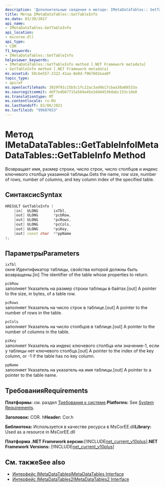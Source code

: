 ```yaml
---
description: 'Дополнительные сведения о методе: IMetaDataTables:: GetTableInfo'
title: Метод IMetaDataTables::GetTableInfo
ms.date: 03/30/2017
api_name:
- IMetaDataTables.GetTableInfo
api_location:
- mscoree.dll
api_type:
- COM
f1_keywords:
- IMetaDataTables::GetTableInfo
helpviewer_keywords:
- IMetaDataTables::GetTableInfo method [.NET Framework metadata]
- GetTableInfo method [.NET Framework metadata]
ms.assetid: 50cbe557-2322-41aa-8e0d-f967602eaa0f
topic_type:
- apiref
ms.openlocfilehash: 3929f91c15b5c1fc22ac3ad4b17cbaa38a08533a
ms.sourcegitcommit: ddf7edb67715a5b9a45e3dd44536dabc153c1de0
ms.translationtype: MT
ms.contentlocale: ru-RU
ms.lasthandoff: 02/06/2021
ms.locfileid: "99687653"
---
```

# <a name="imetadatatablesgettableinfo-method"></a><span data-ttu-id="c76ea-103">Метод IMetaDataTables::GetTableInfo</span><span class="sxs-lookup"><span data-stu-id="c76ea-103">IMetaDataTables::GetTableInfo Method</span></span>

<span data-ttu-id="c76ea-104">Возвращает имя, размер строки, число строк, число столбцов и индекс ключевого столбца указанной таблицы.</span><span class="sxs-lookup"><span data-stu-id="c76ea-104">Gets the name, row size, number of rows, number of columns, and key column index of the specified table.</span></span>  
  
## <a name="syntax"></a><span data-ttu-id="c76ea-105">Синтаксис</span><span class="sxs-lookup"><span data-stu-id="c76ea-105">Syntax</span></span>  
  
```cpp  
HRESULT GetTableInfo (  
    [in]  ULONG       ixTbl,  
    [out] ULONG       *pcbRow,  
    [out] ULONG       *pcRows,  
    [out] ULONG       *pcCols,  
    [out] ULONG       *piKey,  
    [out] const char  **ppName  
);  
```  
  
## <a name="parameters"></a><span data-ttu-id="c76ea-106">Параметры</span><span class="sxs-lookup"><span data-stu-id="c76ea-106">Parameters</span></span>  

 `ixTbl`  
 <span data-ttu-id="c76ea-107">окне Идентификатор таблицы, свойства которой должны быть возвращены.</span><span class="sxs-lookup"><span data-stu-id="c76ea-107">[in] The identifier of the table whose properties to return.</span></span>  
  
 `pcbRow`  
 <span data-ttu-id="c76ea-108">заполняет Указатель на размер строки таблицы в байтах.</span><span class="sxs-lookup"><span data-stu-id="c76ea-108">[out] A pointer to the size, in bytes, of a table row.</span></span>  
  
 `pcRows`  
 <span data-ttu-id="c76ea-109">заполняет Указатель на число строк в таблице.</span><span class="sxs-lookup"><span data-stu-id="c76ea-109">[out] A pointer to the number of rows in the table.</span></span>  
  
 `pcCols`  
 <span data-ttu-id="c76ea-110">заполняет Указатель на число столбцов в таблице.</span><span class="sxs-lookup"><span data-stu-id="c76ea-110">[out] A pointer to the number of columns in the table.</span></span>  
  
 `piKey`  
 <span data-ttu-id="c76ea-111">заполняет Указатель на индекс ключевого столбца или значение-1, если у таблицы нет ключевого столбца.</span><span class="sxs-lookup"><span data-stu-id="c76ea-111">[out] A pointer to the index of the key column, or -1 if the table has no key column.</span></span>  
  
 `ppName`  
 <span data-ttu-id="c76ea-112">заполняет Указатель на указатель на имя таблицы.</span><span class="sxs-lookup"><span data-stu-id="c76ea-112">[out] A pointer to a pointer to the table name.</span></span>  
  
## <a name="requirements"></a><span data-ttu-id="c76ea-113">Требования</span><span class="sxs-lookup"><span data-stu-id="c76ea-113">Requirements</span></span>  

 <span data-ttu-id="c76ea-114">**Платформы:** см. раздел [Требования к системе](../../get-started/system-requirements.md).</span><span class="sxs-lookup"><span data-stu-id="c76ea-114">**Platforms:** See [System Requirements](../../get-started/system-requirements.md).</span></span>  
  
 <span data-ttu-id="c76ea-115">**Заголовок:** COR. h</span><span class="sxs-lookup"><span data-stu-id="c76ea-115">**Header:** Cor.h</span></span>  
  
 <span data-ttu-id="c76ea-116">**Библиотека:** Используется в качестве ресурса в MsCorEE.dll</span><span class="sxs-lookup"><span data-stu-id="c76ea-116">**Library:** Used as a resource in MsCorEE.dll</span></span>  
  
 <span data-ttu-id="c76ea-117">**Платформа .NET Framework версии:**[!INCLUDE[net_current_v10plus](../../../../includes/net-current-v10plus-md.md)]</span><span class="sxs-lookup"><span data-stu-id="c76ea-117">**.NET Framework Versions:** [!INCLUDE[net_current_v10plus](../../../../includes/net-current-v10plus-md.md)]</span></span>  
  
## <a name="see-also"></a><span data-ttu-id="c76ea-118">См. также</span><span class="sxs-lookup"><span data-stu-id="c76ea-118">See also</span></span>

- [<span data-ttu-id="c76ea-119">Интерфейс IMetaDataTables</span><span class="sxs-lookup"><span data-stu-id="c76ea-119">IMetaDataTables Interface</span></span>](imetadatatables-interface.md)
- [<span data-ttu-id="c76ea-120">Интерфейс IMetaDataTables2</span><span class="sxs-lookup"><span data-stu-id="c76ea-120">IMetaDataTables2 Interface</span></span>](imetadatatables2-interface.md)
